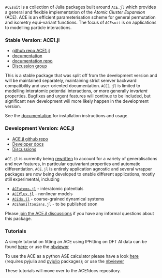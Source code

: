 

`ACEsuit` is a collection of Julia packages built around `ACE.jl` which provides a general and flexible implementation of the *Atomic Cluster Expansion* (ACE). ACE is an efficient parameterisation scheme for general permutation and isometry equi-variant functions. The focus of `ACEsuit` is on applications to modelling particle interactions. 

### Stable Version: ACE1.jl

* [github repo ACE1.jl](https://github.com/ACEsuit/ACE1.jl)
* [documentation](https://acesuit.github.io/ACE1docs.jl/dev/)
* [documentation repo](https://github.com/ACEsuit/ACE1docs.jl)
* [Discussion group](https://github.com/ACEsuit/ACE1docs.jl/discussions)
 
This is a stable package that was split off from the development version and will be maintained separately, maintaining strict semver backward compatibility and user-oriented documentation. `ACE1.jl` is limited to modelling interatomic potential interactions, or more generally *invariant* properties. Bugfixes and urgent features will continue to be included, but significant new development will more likely happen in the development version. 

See the [documentation](https://acesuit.github.io/ACE1docs.jl/dev/) for installation instructions and usage.

### Development Version: ACE.jl

* [ACE.jl github repo](https://github.com/ACEsuit/ACE.jl)
* [Developer docs](https://acesuit.github.io/ACE.jl/dev/)
* [Discussions](https://github.com/ACEsuit/ACE.jl/discussions)

`ACE.jl` is currently being [rewritten](https://github.com/ACEsuit/ACE.jl) to account for a variety of generalisations and new features, in particular equivariant properties and automatic differentiation. `ACE.jl` is entirely application agnostic and several wrapper packages are now being developed to enable different applications, mostly still experimental, including 

* [`ACEatoms.jl`](https://github.com/ACEsuit/ACEatoms.jl) - interatomic potentials 
* [`ACEflux.jl`](https://github.com/ACEsuit/ACEflux.jl) - nonlinear models
* [`ACEds.jl`](https://github.com/ACEsuit/ACEds.jl) - coarse-grained dynamical systems 
* `ACEhamiltonians.jl` - to be published soon

Please [join the ACE.jl discussions](https://github.com/ACEsuit/ACE.jl/discussions) if you have any informal questions about this package. 

### Tutorials

A simple tutorial on fitting an ACE using IPFitting on DFT Al data can be found [here](https://github.com/ACEsuit/acesuit.github.io/blob/main/tutorials/ACE%20Fitting.ipynb); or use the [nbviewer](https://nbviewer.jupyter.org/github/ACEsuit/acesuit.github.io/blob/main/tutorials/ACE%20Fitting.ipynb)

To use the ACE as a python ASE calculator please have a look [here](https://github.com/ACEsuit/acesuit.github.io/tree/main/tutorials/PyJuLIP_interface.ipynb) (requires pyjulia and [pyjulip](https://github.com/casv2/pyjulip) packages); or use the [nbviewer](https://nbviewer.jupyter.org/github/ACEsuit/acesuit.github.io/blob/main/tutorials/PyJuLIP_interface.ipynb)

These tutorials will move over to the ACE1docs repository.
